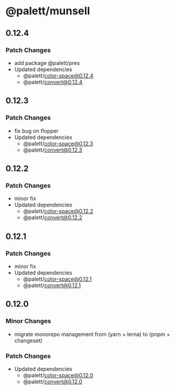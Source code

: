 # @palett/munsell

## 0.12.4

### Patch Changes

- add package @palett/pres
- Updated dependencies
  - @palett/color-space@0.12.4
  - @palett/convert@0.12.4

## 0.12.3

### Patch Changes

- fix bug on flopper
- Updated dependencies
  - @palett/color-space@0.12.3
  - @palett/convert@0.12.3

## 0.12.2

### Patch Changes

- minor fix
- Updated dependencies
  - @palett/color-space@0.12.2
  - @palett/convert@0.12.2

## 0.12.1

### Patch Changes

- minor fix
- Updated dependencies
  - @palett/color-space@0.12.1
  - @palett/convert@0.12.1

## 0.12.0

### Minor Changes

- migrate monorepo management from (yarn + lerna) to (pnpm + changeset)

### Patch Changes

- Updated dependencies
  - @palett/color-space@0.12.0
  - @palett/convert@0.12.0

